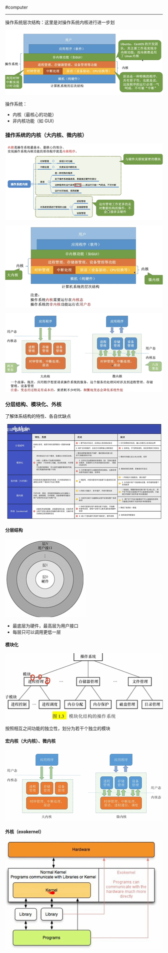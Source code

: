 #computer 

---
操作系统层次结构：这里是对操作系统内核进行进一步划

![](../../img/Pasted%20image%2020231226094726.png)

操作系统：
- 内核（最核心的功能）
- 非内核功能（如 GUI）

### 操作系统的内核（大内核、微内核）

![](../../img/Pasted%20image%2020231226094757.png)

![](../../img/Pasted%20image%2020231226094814.png)

![](../../img/Pasted%20image%2020231226094940.png)

### 分层结构、模块化、外核

了解体系结构的特性、各自优缺点

![](../../img/Pasted%20image%2020231226095142.png)

#### 分层结构

![](../../img/Pasted%20image%2020231226095300.png)

- 最底层为硬件，最高层为用户接口
- 每层只可以调用更低一层

#### 模块化

![](../../img/Pasted%20image%2020231226095520.png)

按照相互之间功能的独立性，划分为若干个独立的模块

#### 宏内核（大内核）、微内核

![](../../img/Pasted%20image%2020231226095744.png)

#### 外核（exokernel）

![](../../img/Pasted%20image%2020231226095842.png)

